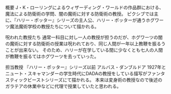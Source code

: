 概要
J・K・ローリングによるウィザーディング・ワールドの作品群における、魔法による防衛術の学問、闇の魔術に対する防衛術の教授。
ピクシブでは主に、『ハリー・ポッター』シリーズの主人公、ハリー・ポッターが通うホグワーツ魔法魔術学校の教授たちについて描かれる。

呪われた教授たち
通常一科目に対し一人の教授が担うのだが、ホグワーツの闇の魔術に対する防衛術の授業は呪われており、同じ人間が一年以上教鞭を振るうことが出来ない。
そのため、ハリーが在学している間に少なくとも七人の人間が教鞭を振るてはホグワーツを去っていった。

担当教授
『ハリー・ポッター』シリーズ以前
アルバス・ダンブルドア
1927年とニュート・スキャマンダーの学生時代にDADAの教授をしている描写がファンタスティックビーストシリーズにて描かれる。
本来は変身術の教授なので後述のガラテアの休業中などに代理で授業していたと思われる。